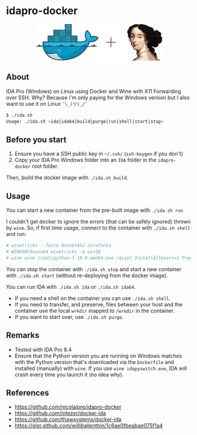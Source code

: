 # idapro-docker

<p align="center"><img src="wrkdir/docker-ida.png"></p>

## About

IDA Pro (Windows) on Linux using Docker and Wine with X11 Forwarding over SSH. Why? Because I'm only paying for the Windows version but I also want to use it on Linux `¯\_(ツ)_/¯`

```bash
$ ./ida.sh
Usage: ./ida.sh <ida|ida64|build|purge|run|shell|start|stop>
```

## Before you start

1. Ensure you have a SSH public key in `~/.ssh/` (`ssh-keygen` if you don't)
2. Copy your IDA Pro Windows folder into an `IDA` folder in the `idapro-docker` root folder.

Then, build the docker image with `./ida.sh build`.

## Usage

You can start a new container from the pre-built image with `./ida.sh run`

I couldn't get docker to ignore the *errors* (that can be safely ignored) thrown by `wine`. So, if first time usage, connect to the container with `./ida.sh shell` and run:

```bash
# winetricks --force dotnet452 corefonts
# WINEARCH=win64 winetricks -q win10
# wine wine /root/python-3.10.0-amd64.exe /quiet InstallAllUsers=1 PrependPath=1
```

You can stop the container with `./ida.sh stop` and start a new container with `./ida.sh start` (without re-deploying from the docker image).

You can run IDA with `./ida.sh ida` or `./ida.sh ida64`.

- If you need a shell on the container you can use `./ida.sh shell`.
- If you need to transfer, and preserve, files between your host and the container use the local `wrkdir` mapped to `/wrkdir` in the container.
- If you want to start over, use `./ida.sh purge`.

## Remarks

- Tested with IDA Pro 8.4
- Ensure that the Python version you are running on Windows matches with the Python version that's downloaded via the `Dockerfile` and installed (manually) with `wine`. If you use `wine idapyswitch.exe`, IDA will crash every time you launch it (no idea why).

## References

- https://github.com/nicolaipre/idapro-docker
- https://github.com/intezer/docker-ida
- https://github.com/thawsystems/docker-ida
- https://gist.github.com/williballenthin/1c6ae0fbeabae075f1a4

